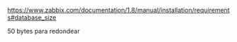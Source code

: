 https://www.zabbix.com/documentation/1.8/manual/installation/requirements#database_size

50 bytes para redondear
